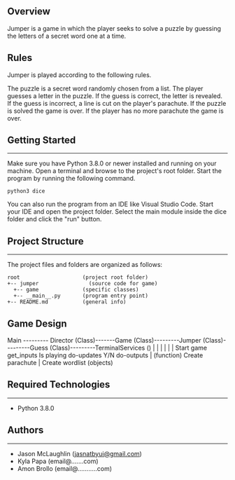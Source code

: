## Overview
Jumper is a game in which the player seeks to solve a puzzle by guessing the letters of a secret word one at a time.

## Rules
Jumper is played according to the following rules.

The puzzle is a secret word randomly chosen from a list.
The player guesses a letter in the puzzle.
If the guess is correct, the letter is revealed.
If the guess is incorrect, a line is cut on the player's parachute.
If the puzzle is solved the game is over.
If the player has no more parachute the game is over.

## Getting Started
---
Make sure you have Python 3.8.0 or newer installed and running on your machine. Open a terminal and 
browse to the project's root folder. Start the program by running the following command.
```
python3 dice 
```
You can also run the program from an IDE like Visual Studio Code. Start your IDE and open the 
project folder. Select the main module inside the dice folder and click the "run" button.

## Project Structure
---
The project files and folders are organized as follows:
```
root                    (project root folder)
+-- jumper                (source code for game)
  +-- game              (specific classes)
  +-- __main__.py       (program entry point)
+-- README.md           (general info)
```
## Game Design

Main --------- Director (Class)-------Game (Class)---------Jumper (Class)---------Guess (Class)---------TerminalServices ()
  |                 |                   |                   |                       |                       |
Start game        get_inputs          Is playing
                  do-updates            Y/N
                  do-outputs            |
                    (function)       Create parachute
                    |                Create wordlist
                                      (objects)

## Required Technologies
---
* Python 3.8.0

## Authors
---
* Jason McLaughlin (jasnatbyui@gmail.com)
* Kyla Papa (email@.......com)
* Amon Brollo (email@...........com)